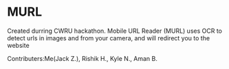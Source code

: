 # MURL

Created durring CWRU hackathon. Mobile URL Reader (MURL) uses OCR to detect urls in images and from your camera, and will redirect you to the website


Contributers:Me(Jack Z.), Rishik H., Kyle N., Aman B.
